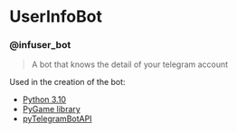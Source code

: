 # UserInfoBot

### @infuser_bot

>A bot that knows the detail of your telegram account

Used in the creation of the bot:
* [Python 3.10](https://www.python.org/downloads/release/python-3100/)
* [PyGame library](https://www.pygame.org/news)
* [pyTelegramBotAPI](https://github.com/eternnoir/pyTelegramBotAPI)